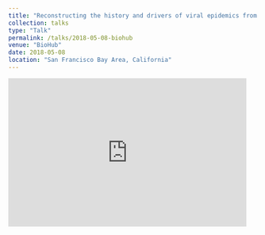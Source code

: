 ```yaml
---
title: "Reconstructing the history and drivers of viral epidemics from virus genomes"
collection: talks
type: "Talk"
permalink: /talks/2018-05-08-biohub
venue: "BioHub"
date: 2018-05-08
location: "San Francisco Bay Area, California"
---
```


<iframe src="https://docs.google.com/presentation/d/e/2PACX-1vQFD89gHDhcEKNOPbrjgDaDsNj4fIS1Ch3-1tOVcIkrj2JvogHrB6qXvFM9D99KFG7I6gRC5VPzVRYv/embed?start=false&loop=false&delayms=60000" frameborder="0" width="480" height="299" allowfullscreen="true" mozallowfullscreen="true" webkitallowfullscreen="true"></iframe>
